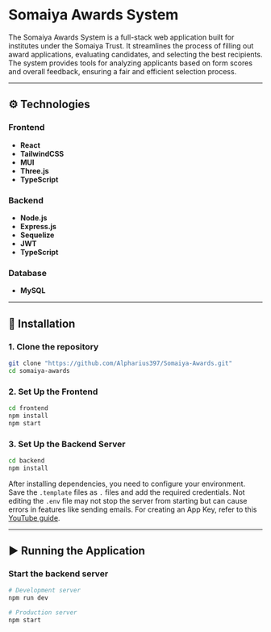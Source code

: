
# Somaiya Awards System

The Somaiya Awards System is a full-stack web application built for institutes under the Somaiya Trust. It streamlines the process of filling out award applications, evaluating candidates, and selecting the best recipients. The system provides tools for analyzing applicants based on form scores and overall feedback, ensuring a fair and efficient selection process.

-----

## ⚙️ Technologies

### **Frontend**

  - **React**
  - **TailwindCSS**
  - **MUI**
  - **Three.js**
  - **TypeScript**

### **Backend**

  - **Node.js**
  - **Express.js**
  - **Sequelize**
  - **JWT**
  - **TypeScript**

### **Database**

  - **MySQL**

-----

## 🚀 Installation

### 1\. Clone the repository

```bash
git clone "https://github.com/Alpharius397/Somaiya-Awards.git"
cd somaiya-awards
```

### 2\. Set Up the Frontend

```bash
cd frontend
npm install
npm start
```

### 3\. Set Up the Backend Server

```bash
cd backend
npm install
```

After installing dependencies, you need to configure your environment. Save the `.template` files as `.` files and add the required credentials. Not editing the `.env` file may not stop the server from starting but can cause errors in features like sending emails. For creating an App Key, refer to this [YouTube guide](https://www.google.com/search?q=https://www.youtube.com/watch%3Fv%3DF5v6jV_SjYk).

-----

## ▶️ Running the Application

### Start the backend server

```bash
# Development server
npm run dev

# Production server
npm start
```

